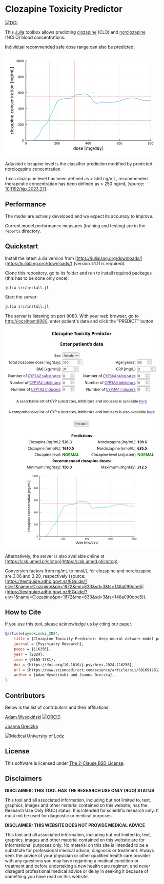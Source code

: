 # Clozapine Toxicity Predictor

[![DOI](images/zenodo.11048224.png)](https://doi.org/10.5281/zenodo.11048224)

This [Julia](https://julialang.org/) toolbox allows predicting [clozapine](https://en.wikipedia.org/wiki/Clozapine) (CLO) and [norclozapine](https://en.wikipedia.org/wiki/Desmethylclozapine) (NCLO) blood concentrations.

Individual recommended safe dose range can also be predicted:

![](images/dose-level.png)

Adjusted clozapine level is the classifier prediction modified by predicted norclozapine concentration.

Toxic clozapine level has been defined as > 550 ng/mL, recommended therapeutic concentration has been defined as > 250 ng/mL [source: [10.1192/bjp.2023.27](https://doi.org/10.1192/bjp.2023.27)].

## Performance

The model are actively developed and we expect its accuracy to improve.

Current model performance measures (training and testing) are in the `reports` directory.

## Quickstart

Install the latest Julia version from [https://julialang.org/downloads/](https://julialang.org/downloads/) (version ≥1.11 is required).

Clone this repository, go to its folder and run to install required packages (this has to be done only once):

```sh
julia src/install.jl
```

Start the server:

```sh
julia src/install.jl
```

The server is listening on port 8080. With your web browser, go to [http://localhost:8080](http://localhost:8080), enter patient's data and click the "PREDICT" button.

![](images/webapp.png)

Alternatively, the server is also available online at [https://csk.umed.pl/clotop](https://csk.umed.pl/clotop).

Conversion factors from ng/mL to nmol/L for clozapine and norclozapine are 3.06 and 3.20, respectively (source: [https://testguide.adhb.govt.nz/EGuide/?elv=1&name=Clozapine&pn=1672&mn=833&sd=3&ts=148a090cbe5](https://testguide.adhb.govt.nz/EGuide/?elv=1&name=Clozapine&pn=1672&mn=833&sd=3&ts=148a090cbe5)).

## How to Cite

If you use this tool, please acknowledge us by citing our [paper](https://doi.org/10.1016/j.psychres.2024.116256).

```bibtex
@article{wysokinski_2024,
    title = {Clozapine Toxicity Predictor: deep neural network model predicting clozapine toxicity and its therapeutic dose range},
    journal = {Psychiatry Research},
    pages = {116256},
    year = {2024},
    issn = {0165-1781},
    doi = {https://doi.org/10.1016/j.psychres.2024.116256},
    url = {https://www.sciencedirect.com/science/article/pii/S0165178124005419},
    author = {Adam Wysokiński and Joanna Dreczka},
}
```

## Contributors

Below is the list of contributors and their affiliations.

[Adam Wysokiński](mailto:adam.wysokinski@umed.lodz.pl) [![ORCID](images/orcid.png)](https://orcid.org/0000-0002-6159-6579)

[Joanna Dreczka](mailto:jdreczka@csk.umed.pl)

[![Medical University of Lodz](images/umed.png)](https://en.umed.pl)

## License

This software is licensed under [The 2-Clause BSD License](LICENSE).

## Disclaimers

**DISCLAIMER: THIS TOOL HAS THE RESEARCH USE ONLY (RUO) STATUS**

This tool and all associated information, including but not limited to, text, graphics, images and other material contained on this website, has the Research Use Only (RUO) status. It is intended for scientific research only. It must not be used for diagnostic or medical purposes.

**DISCLAIMER: THIS WEBSITE DOES NOT PROVIDE MEDICAL ADVICE**

This tool and all associated information, including but not limited to, text, graphics, images and other material contained on this website are for informational purposes only. No material on this site is intended to be a substitute for professional medical advice, diagnosis or treatment. Always seek the advice of your physician or other qualified health care provider with any questions you may have regarding a medical condition or treatment and before undertaking a new health care regimen, and never disregard professional medical advice or delay in seeking it because of something you have read on this website.